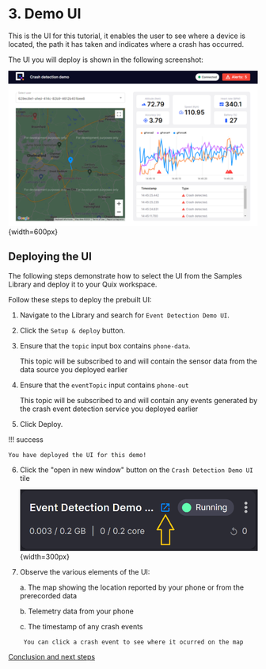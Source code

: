 # 3. Demo UI

This is the UI for this tutorial, it enables the user to see where a device is located, the path it has taken and indicates where a crash has occurred.

The UI you will deploy is shown in the following screenshot:

![Event detection UI](./ui.png){width=600px}

## Deploying the UI

The following steps demonstrate how to select the UI from the Samples Library and deploy it to your Quix workspace.

Follow these steps to deploy the prebuilt UI:

1. Navigate to the Library and search for `Event Detection Demo UI`.

2. Click the `Setup & deploy` button.

3. Ensure that the `topic` input box contains `phone-data`.

	This topic will be subscribed to and will contain the sensor data from the data source you deployed earlier

4. Ensure that the `eventTopic` input contains `phone-out`

	This topic will be subscribed to and will contain any events generated by the crash event detection service you deployed earlier

5. Click Deploy.

!!! success

	You have deployed the UI for this demo!

6. Click the "open in new window" button on the `Crash Detection Demo UI` tile

	![Crash detection UI tile](./crashdetectionuitile.png){width=300px}

7. Observe the various elements of the UI:

	a. The map showing the location reported by your phone or from the prerecorded data

	b. Telemetry data from your phone

	c. The timestamp of any crash events

		You can click a crash event to see where it ocurred on the map

[Conclusion and next steps](conclusion.md)
